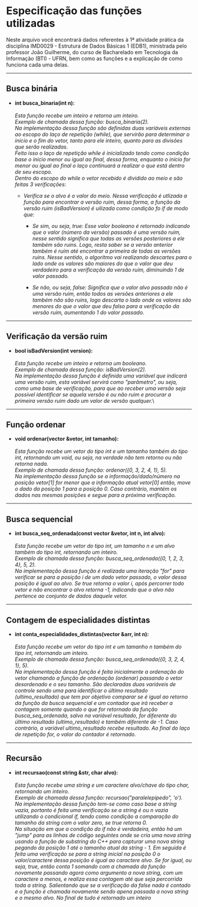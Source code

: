 # Especificação das funções utilizadas
Neste arquivo você encontrará dados referentes à 1ª atividade prática da disciplina IMD0029 - Estrutura de Dados Básicas 1 (EDB1), ministrada pelo professor João Guilherme, do curso de Bacharelado em Tecnologia da Informação (BTI) - UFRN, bem como as funções e a explicação de como funciona cada uma delas.
***
## Busca binária
* **int busca_binaria(int n):**\
\
    _Esta função recebe um inteiro e retorna um inteiro._\
    _Exemplo de chamada dessa função: busca_binaria(2)._\
    _Na implementação dessa função são definidas duas variáveis externas ao escopo do laço de repetição (while), que servirão para determinar o início e o fim do vetor, tanto para ele inteiro, quanto para as divisões que serão realizadas.\
    Feito isso o laço de repetição while é inicializado tendo como condição base o início menor ou igual ao final, dessa forma, enquanto o início for menor ou igual ao final o laço continuará a realizar o que está dentro de seu escopo.\
    Dentro do escopo do while o vetor recebido é dividido ao meio e são feitas 3 verificações:_

    * _Verifica se o alvo é o valor do meio. Nessa verificação é utlizada a função para encontrar a versão ruim, dessa forma, a função da versão ruim (isBadVersion) é uilizada como condição fo if de modo que:_

        * _Se sim, ou seja, true: Esse valor booleano é retornado indicando que o valor (número da versão) passado é uma versão ruim, nesse sentido significa que todas as versões posteriores a ele também são ruins. Logo, resta saber se a versão anterior também é ruim até encontrar a primeira de todas as versões ruins. Nesse sentido, o algoritmo vai realizando descartes para o lado onde os valores são maiores do que o valor que deu verdadeiro para a verificação da versão ruim, diminuindo 1 de valor passado._

        * _Se não, ou seja, false: Significa que o valor alvo passado não é uma versão ruim, então todos as versões anteriores a ele também não são ruins, logo descarta o lado onde os valores são menores do que o valor que deu falso para a verificação da versão ruim, aumentando 1 do valor passado._

***
## Verificação da versão ruim
* **bool isBadVersion(int version):**\
\
    _Esta função recebe um inteiro e retorna um booleano._\
    _Exemplo de chamada dessa função: isBadVersion(2)._\
    _Na implementação dessa função é definida uma variável que indicará uma versão ruim, esta variável servirá como "parâmetro", ou seja, como uma base de verificação, para que ao receber uma versão seja possível identificar se aquela versão é ou não ruim e procurar a primeira versão ruim dado um valor de versão qualquer._\
***

## Função ordenar

* **void ordenar(vector<int> &vetor, int tamanho):**\
\
    _Esta função recebe um vetor do tipo int e um tamanho também do tipo int, retornando um void, ou seja, na verdade não tem retorno ou não retorna nada._\
    _Exemplo de chamada dessa função: ordenar({0, 3, 2, 4, 1}, 5)._\
    _Na implementação dessa função se a informação/dado/número na posição vetor[1] for menor que a informação atual vetor[0] então, move o dado da posição 1 para a posição 0. Caso contrário, mantém os dados nas mesmas posições e segue para a próxima verificação._
***

## Busca sequencial
* **int busca_seq_ordenada(const vector<int> &vetor, int n, int alvo):**\
\
    _Esta função recebe um vetor do tipo int, um tamanho n e um alvo também do tipo int, retornando um inteiro._\
    _Exemplo de chamada dessa função: busca_seq_ordenada({0, 1, 2, 3, 4}, 5, 2)._\
    _Na implementação dessa função é realizada uma iteração "for" para verificar se para a posição i de um dado vetor passado, o valor dessa posição é igual ao alvo. Se true retorna o valor i, após percorrer todo vetor e não encontrar o alvo retorna -1, indicando que o alvo não pertence ao conjunto de dados daquele vetor._
***
## Contagem de especialidades distintas
* **int conta_especialidades_distintas(vector<int> &arr, int n):**\
\
     _Esta função recebe um vetor do tipo int e um tamanho n também do tipo int, retornando um inteiro._\
     _Exemplo de chamada dessa função: busca_seq_ordenada({0, 3, 2, 4, 1}, 5)._\
     _Na implementação dessa função é feita inicialmente a ordenação do vetor chamando a função de ordenação (ordenar) passando o vetor desordenado e o seu tamanho. São declaradas duas variáveis de controle sendo uma para identificar o último resultado (ultimo_resultado) que tem por objetivo comparar se é igual ao retorno da função da busca sequencial e um contador que irá receber a contagem somente quando o que for retornado da função busca_seq_ordenada, salvo na variável resultado, for diferente do último resultado (ultimo_resultado) e também diferente de -1. Caso contrário, a variável ultimo_resultado recebe resultado. Ao final do laço de repetição for, o valor do contador é retornado._

***

## Recursão

* **int recursao(const string &str, char alvo):**\
\
    _Esta função recebe uma string e um caractere alvo/chave do tipo char, retornando um inteiro._\
    _Exemplo de chamada dessa função: recursao("paralelepipedo", 'o')._\
    _Na implementação dessa função tem-se como caso base a string vazia, portanto é feita uma verificação se a string é ou n vazia utilizando o condicional if, tendo como condição a comparação do tamanho da string com o valor zero, se true retorna 0._\
    _Na situação em que a condição do if não é verdadeira, então há um "jump" para as linhas de código seguintes onde se cria uma nova string usando a função de substring do C++ para capturar uma nova string pegando da posição 1 até o tamanho atual da string - 1. Em seguida é feita uma verificação se para a string inicial na posição 0 o valor/caractere dessa posição é igual ao caractere alvo. Se for igual, ou seja, true, então conta 1 somando com a chamada da função novamente passando agora como argumento a nova string, com um caractere a menos, e realiza essa contagem até que seja percorrida toda a string. Salientando que se a verificação da false nada é contado e a função é chamada novamente sendo apena passada a nova string e o mesmo alvo. No final de tudo é retornado um inteiro_

